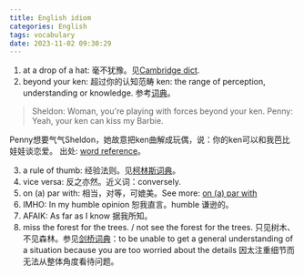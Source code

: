 ```yaml
---
title: English idiom
categories: English
tags: vocabulary
date: 2023-11-02 09:30:29
---
```


1. at a drop of a hat: 毫不犹豫。见[Cambridge dict]((https://dictionary.cambridge.org/us/dictionary/english/at-the-drop-of-a-hat)).
2. beyond your ken: 超过你的认知范畴
ken: the range of perception, understanding or knowledge. 参考[词典](https://www.merriam-webster.com/dictionary/ken)。

> Sheldon: Woman, you're playing with forces beyond your ken.
> Penny: Yeah, your ken can kiss my Barbie.

Penny想要气气Sheldon，她故意把ken曲解成玩偶，说：你的ken可以和我芭比娃娃谈恋爱。
出处: [word reference](https://forum.wordreference.com/threads/your-ken-can-kiss-my-barbie.3999874/)。

3. a rule of thumb: 经验法则。见[柯林斯词典](https://www.collinsdictionary.com/zh/dictionary/english/a-rule-of-thumb)。
4. vice versa: 反之亦然。近义词：conversely.
5. on (a) par with: 相当，对等，可媲美。See more: [on (a) par with](https://www.merriam-webster.com/dictionary/on%20%28a%29%20par%20with)
6. IMHO: In my humble opinion 恕我直言。humble 谦逊的。
7. AFAIK: As far as I know 据我所知。
8. miss the forest for the trees. / not see the forest for the trees. 只见树木、不见森林。参见[剑桥词典](https://dictionary.cambridge.org/us/dictionary/english/not-see-the-forest-for-the-trees)：to be unable to get a general understanding of a situation because you are too worried about the details 因太注重细节而无法从整体角度看待问题。

